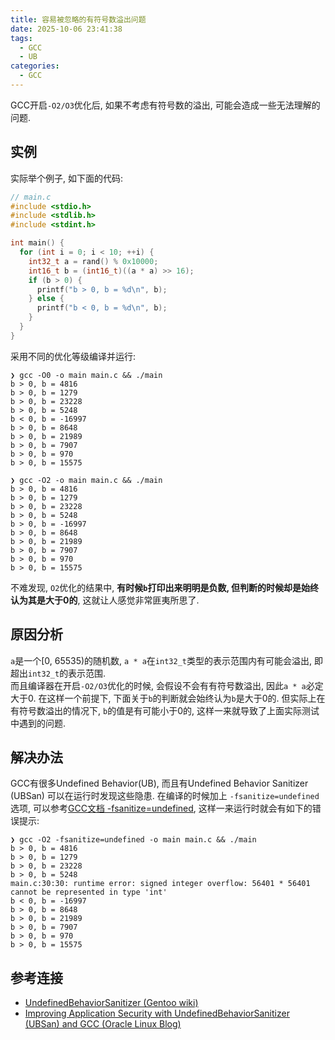 ```yaml
---
title: 容易被忽略的有符号数溢出问题
date: 2025-10-06 23:41:38
tags:
  - GCC
  - UB
categories:
  - GCC
---
```


GCC开启`-O2/O3`优化后, 如果不考虑有符号数的溢出, 可能会造成一些无法理解的问题.

## 实例

实际举个例子, 如下面的代码:

```c
// main.c
#include <stdio.h>
#include <stdlib.h>
#include <stdint.h>

int main() {
  for (int i = 0; i < 10; ++i) {
    int32_t a = rand() % 0x10000;
    int16_t b = (int16_t)((a * a) >> 16);
    if (b > 0) {
      printf("b > 0, b = %d\n", b);
    } else {
      printf("b < 0, b = %d\n", b);
    }
  }
}
```

采用不同的优化等级编译并运行:

```shell
❯ gcc -O0 -o main main.c && ./main
b > 0, b = 4816
b > 0, b = 1279
b > 0, b = 23228
b > 0, b = 5248
b < 0, b = -16997
b > 0, b = 8648
b > 0, b = 21989
b > 0, b = 7907
b > 0, b = 970
b > 0, b = 15575
```

```shell
❯ gcc -O2 -o main main.c && ./main
b > 0, b = 4816
b > 0, b = 1279
b > 0, b = 23228
b > 0, b = 5248
b > 0, b = -16997
b > 0, b = 8648
b > 0, b = 21989
b > 0, b = 7907
b > 0, b = 970
b > 0, b = 15575
```

不难发现, `O2`优化的结果中, **有时候`b`打印出来明明是负数, 但判断的时候却是始终认为其是大于0的**,
这就让人感觉非常匪夷所思了.

## 原因分析

`a`是一个[0, 65535)的随机数, `a * a`在`int32_t`类型的表示范围内有可能会溢出,
即超出`int32_t`的表示范围.  
而且编译器在开启`-O2/O3`优化的时候, 会假设不会有有符号数溢出, 因此`a * a`必定大于0.
在这样一个前提下, 下面关于`b`的判断就会始终认为`b`是大于0的.
但实际上在有符号数溢出的情况下, `b`的值是有可能小于0的, 这样一来就导致了上面实际测试中遇到的问题.

## 解决办法

GCC有很多Undefined Behavior(UB), 而且有Undefined Behavior Sanitizer (UBSan) 可以在运行时发现这些隐患.
在编译的时候加上 `-fsanitize=undefined` 选项,
可以参考[GCC文档 -fsanitize=undefined](https://gcc.gnu.org/onlinedocs/gcc/Instrumentation-Options.html#index-fsanitize_003dundefined),
这样一来运行时就会有如下的错误提示:

```shell
❯ gcc -O2 -fsanitize=undefined -o main main.c && ./main
b > 0, b = 4816
b > 0, b = 1279
b > 0, b = 23228
b > 0, b = 5248
main.c:30:30: runtime error: signed integer overflow: 56401 * 56401 cannot be represented in type 'int'
b < 0, b = -16997
b > 0, b = 8648
b > 0, b = 21989
b > 0, b = 7907
b > 0, b = 970
b > 0, b = 15575
```

## 参考连接

- [UndefinedBehaviorSanitizer (Gentoo wiki)](https://wiki.gentoo.org/wiki/UndefinedBehaviorSanitizer)
- [Improving Application Security with UndefinedBehaviorSanitizer (UBSan) and GCC (Oracle Linux Blog)](https://blogs.oracle.com/linux/post/improving-application-security-with-undefinedbehaviorsanitizer-ubsan-and-gcc)
